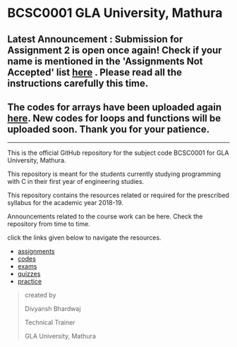 # BCSC0001 GLA University, Mathura



## Latest Announcement : Submission for Assignment 2 is open once again! Check if your name is mentioned in the 'Assignments Not Accepted' list [here](https://github.com/dbc2201/gla-bcsc0001-2018/blob/master/assignments/assignment2/submissions/README.md) . Please read all the instructions carefully this time.

## The codes for arrays have been uploaded again [here](https://github.com/dbc2201/gla-bcsc0001-2018/blob/master/codes/arrays/README.md). New codes for loops and functions will be uploaded soon. Thank you for your patience. 

____



This is the official GitHub repository for the subject code BCSC0001 for GLA University, Mathura. 

This repository is meant for the students currently studying programming with C in their first year of engineering studies.

This repository contains the resources related or required for the prescribed syllabus for the academic year 2018-19.

Announcements related to the course work can be here. Check the repository from time to time. 

click the links given below to navigate the resources.

- [assignments](https://github.com/dbc2201/gla-bcsc0001-2018/blob/master/assignments/README.md)
- [codes](https://github.com/dbc2201/gla-bcsc0001-2018/blob/master/codes/README.md)  
- [exams](https://github.com/dbc2201/gla-bcsc0001-2018/blob/master/exams/README.md) 
- [quizzes](https://github.com/dbc2201/gla-bcsc0001-2018/tree/master/quizzes/README.md)  
- [practice](https://github.com/dbc2201/gla-bcsc0001-2018/tree/master/practice/README.md)  



> created by
>
> Divyansh Bhardwaj
>
> Technical Trainer
>
> GLA University, Mathura